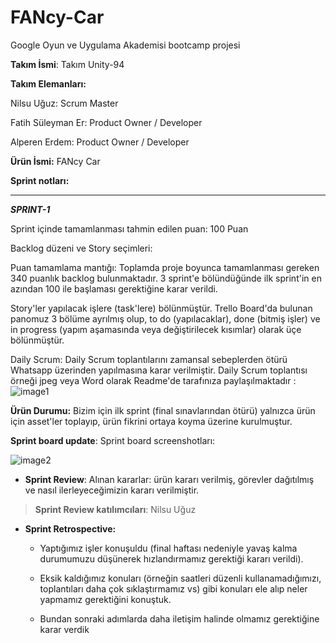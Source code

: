 # FANcy-Car
Google Oyun ve Uygulama Akademisi bootcamp projesi

**Takım İsmi**: Takım Unity-94

**Takım Elemanları:**

Nilsu Uğuz: Scrum Master

Fatih Süleyman Er: Product Owner / Developer

Alperen Erdem: Product Owner / Developer

**Ürün İsmi:** FANcy Car

**Sprint notları:**

---

**_SPRINT-1_**

Sprint içinde tamamlanması tahmin edilen puan: 100 Puan

Backlog düzeni ve Story seçimleri:

Puan tamamlama mantığı: Toplamda proje boyunca tamamlanması gereken 340
puanlık backlog bulunmaktadır. 3 sprint\'e bölündüğünde ilk sprint\'in
en azından 100 ile başlaması gerektiğine karar verildi.

Story'ler yapılacak işlere (task'lere) bölünmüştür. Trello Board'da
bulunan panomuz 3 bölüme ayrılmış olup, to do (yapılacaklar), done
(bitmiş işler) ve in progress (yapım aşamasında veya değiştirilecek
kısımlar) olarak üçe bölünmüştür.

Daily Scrum: Daily Scrum toplantılarını zamansal sebeplerden ötürü
Whatsapp üzerinden yapılmasına karar verilmiştir. Daily Scrum toplantısı
örneği jpeg veya Word olarak Readme'de tarafınıza
paylaşılmaktadır : 
![image1](https://github.com/Fatihser/FANcy-Car/assets/58585164/e5ad47fb-0e73-4a49-8d16-9ebc16a9e587)


**Ürün Durumu:** Bizim için ilk sprint (final sınavlarından ötürü)
yalnızca ürün için asset'ler toplayıp, ürün fikrini ortaya koyma üzerine
kurulmuştur.

**Sprint board update**: Sprint board screenshotları:

![image2](https://github.com/Fatihser/FANcy-Car/assets/58585164/72f9cdaa-c43d-4a29-bbd2-3693434d7bcd)

-   **Sprint Review**: Alınan kararlar: ürün kararı verilmiş, görevler
    dağıtılmış ve nasıl ilerleyeceğimizin kararı verilmiştir.

> **Sprint Review katılımcıları**: Nilsu Uğuz

-   **Sprint Retrospective:**

    -   Yaptığımız işler konuşuldu (final haftası nedeniyle yavaş kalma
        durumumuzu düşünerek hızlandırmamız gerektiği kararı verildi).

    -   Eksik kaldığımız konuları (örneğin saatleri düzenli
        kullanamadığımızı, toplantıları daha çok sıklaştırmamız vs) gibi
        konuları ele alıp neler yapmamız gerektiğini konuştuk.

    -   Bundan sonraki adımlarda daha iletişim halinde olmamız
        gerektiğine karar verdik
